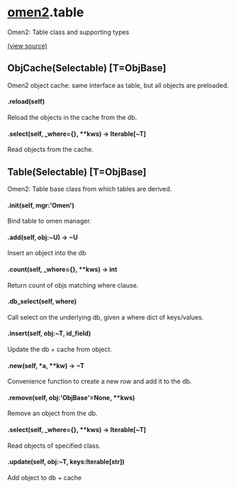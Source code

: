 # [omen2](omen2.md).table
Omen2: Table class and supporting types


[(view source)](https://github.com/atakamallc/omen2/blob/master/omen2/table.py)
## ObjCache(Selectable) [T=ObjBase]
Omen2 object cache: same interface as table, but all objects are preloaded.


#### .reload(self)
Reload the objects in the cache from the db.

#### .select(self, _where={}, **kws) -> Iterable[~T]
Read objects from the cache.


## Table(Selectable) [T=ObjBase]
Omen2: Table base class from which tables are derived.


#### .__init__(self, mgr:'Omen')
Bind table to omen manager.

#### .add(self, obj:~U) -> ~U
Insert an object into the db

#### .count(self, _where={}, **kws) -> int
Return count of objs matching where clause.

#### .db_select(self, where)
Call select on the underlying db, given a where dict of keys/values.

#### .insert(self, obj:~T, id_field)
Update the db + cache from object.

#### .new(self, *a, **kw) -> ~T
Convenience function to create a new row and add it to the db.

#### .remove(self, obj:'ObjBase'=None, **kws)
Remove an object from the db.

#### .select(self, _where={}, **kws) -> Iterable[~T]
Read objects of specified class.

#### .update(self, obj:~T, keys:Iterable[str])
Add object to db + cache


